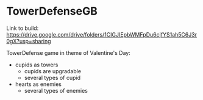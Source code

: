 # TowerDefenseGB
Link to build: https://drive.google.com/drive/folders/1CIGJIEpbWMFpDu6cjfYS1ah5C6J3r0gX?usp=sharing

TowerDefense game in theme of Valentine's Day:
- cupids as towers
  - cupids are upgradable
  - several types of cupid  
- hearts as enemies
  - several types of enemies
